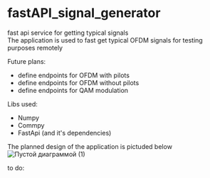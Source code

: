 # fastAPI_signal_generator
fast api service for getting typical signals  
The application is used to fast get typical OFDM signals for testing purposes remotely  

Future plans:		
- define endpoints for OFDM with pilots 
- define endpoints for OFDM without pilots
- define endpoints for QAM modulation  

Libs used:
- Numpy
- Commpy
- FastApi (and it's dependencies)


The planned design of the application is pictuded below   
![Пустой диаграммой (1)](https://github.com/AndrewMZ6/fastAPI_signal_generator/assets/40640833/45c5bb12-5cbf-4b41-aba7-113dd81511a7)



to do:  
